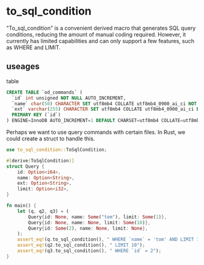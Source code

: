 # to_sql_condition
"To_sql_condition" is a convenient derived macro that generates SQL query conditions, reducing the amount of manual coding required. However, it currently has limited capabilities and can only support a few features, such as WHERE and LIMIT.

## useages

table

```sql
CREATE TABLE `od_commands` (
  `id` int unsigned NOT NULL AUTO_INCREMENT,
  `name` char(50) CHARACTER SET utf8mb4 COLLATE utf8mb4_0900_ai_ci NOT NULL,
  `ext` varchar(255) CHARACTER SET utf8mb4 COLLATE utf8mb4_0900_ai_ci DEFAULT '',
  PRIMARY KEY (`id`)
) ENGINE=InnoDB AUTO_INCREMENT=1 DEFAULT CHARSET=utf8mb4 COLLATE=utf8mb4_0900_ai_ci
```

Perhaps we want to use query commands with certain files. In Rust, we could create a struct to handle this.

```rust
use to_sql_condition::ToSqlCondition;

#[derive(ToSqlCondition)]
struct Query {
    id: Option<i64>,
    name: Option<String>,
    ext: Option<String>,
    limit: Option<i32>,
}

fn main() {
    let (q, q2, q3) = (
        Query{id: None, name: Some("tom"), limit: Some(1)},
        Query{id: None, name: None, limit: Some(10)},
        Query{id: Some(2), name: None, limit: None},
    );
    assert_eq!(q.to_sql_condition(), " WHERE `name` = 'tom' AND LIMIT 1");
    assert_eq!(q2.to_sql_condition(), " LIMIT 10");
    assert_eq!(q3.to_sql_condition(), " WHERE `id` = 2");
}
```

